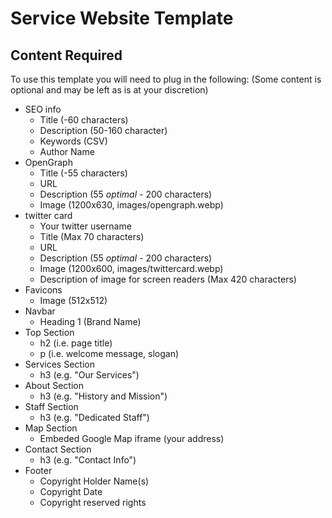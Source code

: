 # Service Website Template

## Content Required

To use this template you will need to plug in the following:
(Some content is optional and may be left as is at your discretion)
* SEO info
  * Title (-60 characters)
  * Description (50-160 character)
  * Keywords (CSV)
  * Author Name
* OpenGraph
  * Title (-55 characters)
  * URL
  * Description (55 *optimal* - 200 characters)
  * Image (1200x630, images/opengraph.webp)
* twitter card
  * Your twitter username
  * Title (Max 70 characters)
  * URL
  * Description (55 *optimal* - 200 characters)
  * Image (1200x600, images/twittercard.webp)
  * Description of image for screen readers (Max 420 characters)
* Favicons
  * Image (512x512)
* Navbar
  * Heading 1 (Brand Name)
* Top Section
  * h2 (i.e. page title)
  * p (i.e. welcome message, slogan)
* Services Section
  * h3 (e.g. "Our Services")
* About Section
  * h3 (e.g. "History and Mission")
* Staff Section
  * h3 (e.g. "Dedicated Staff")
* Map Section
  * Embeded Google Map iframe (your address)
* Contact Section
  * h3 (e.g. "Contact Info")
* Footer
  * Copyright Holder Name(s)
  * Copyright Date
  * Copyright reserved rights